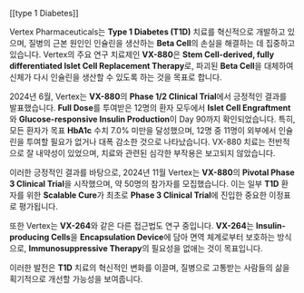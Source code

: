 [[type 1 Diabetes]]

Vertex Pharmaceuticals는 **Type 1 Diabetes (T1D)** 치료를 혁신적으로 개발하고 있으며, 질병의 근본 원인인 인슐린을 생산하는 **Beta Cell**의 손실을 해결하는 데 집중하고 있습니다. Vertex의 주요 연구 치료제인 **VX-880**은 **Stem Cell-derived, fully differentiated Islet Cell Replacement Therapy**로, 파괴된 **Beta Cell**을 대체하여 신체가 다시 인슐린을 생산할 수 있도록 하는 것을 목표로 합니다.  

2024년 6월, Vertex는 **VX-880**의 **Phase 1/2 Clinical Trial**에서 긍정적인 결과를 발표했습니다. **Full Dose**를 투여받은 12명의 환자 모두에서 **Islet Cell Engraftment**와 **Glucose-responsive Insulin Production**이 Day 90까지 확인되었습니다. 특히, 모든 환자가 목표 **HbA1c** 수치 7.0% 미만을 달성했으며, 12명 중 11명이 외부에서 인슐린을 투여할 필요가 없거나 대폭 감소한 것으로 나타났습니다. VX-880 치료는 전반적으로 잘 내약성이 있었으며, 치료와 관련된 심각한 부작용은 보고되지 않았습니다.  

이러한 긍정적인 결과를 바탕으로, 2024년 11월 Vertex는 **VX-880**의 **Pivotal Phase 3 Clinical Trial**을 시작했으며, 약 50명의 참가자를 모집했습니다. 이는 일부 **T1D** 환자를 위한 **Scalable Cure**가 최초로 **Phase 3 Clinical Trial**에 진입한 중요한 이정표로 평가됩니다.  

또한 Vertex는 **VX-264**와 같은 다른 접근법도 연구 중입니다. **VX-264**는 **Insulin-producing Cells**을 **Encapsulation Device**에 담아 면역 체계로부터 보호하는 방식으로, **Immunosuppressive Therapy**의 필요성을 없애는 것이 목표입니다.  

이러한 발전은 **T1D** 치료의 혁신적인 변화를 이끌며, 질병으로 고통받는 사람들의 삶을 획기적으로 개선할 가능성을 보여줍니다.